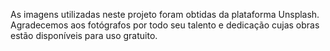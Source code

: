 As imagens utilizadas neste projeto foram obtidas da plataforma Unsplash. Agradecemos aos fotógrafos por todo seu talento e dedicação cujas obras estão disponíveis para uso gratuito.
